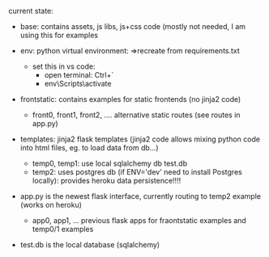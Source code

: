 current state: 

- base: contains assets, js libs, js+css code (mostly not needed, I am using this for examples

- env: python virtual environment: =>recreate from requirements.txt

	- set this in vs code: 
		- open terminal: Ctrl+`
		- env\Scripts\activate

- frontstatic: contains examples for static frontends (no jinja2 code)
	- front0, front1, front2, .... alternative static routes (see routes in app.py)

- templates: jinja2 flask templates (jinja2 code allows mixing python code into html files, eg. to load data from db...)
	- temp0, temp1: use local sqlalchemy db test.db
	- temp2: uses postgres db (if ENV='dev' need to install Postgres locally): provides heroku data persistence!!!!

- app.py is the newest flask interface, currently routing to temp2 example (works on heroku) 
	- app0, app1, ... previous flask apps for fraontstatic examples and temp0/1 examples

- test.db is the local database (sqlalchemy)













